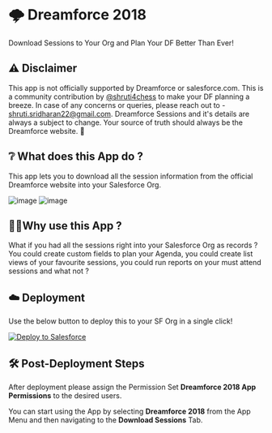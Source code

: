 # 🌩️ Dreamforce 2018
Download Sessions to Your Org and Plan Your DF Better Than Ever!

## ⚠️ Disclaimer
This app is not officially supported by Dreamforce or salesforce.com. This is a community contribution by <a href="https://twitter.com/shruti4chess" target="_blank">@shruti4chess</a> to make your DF planning a breeze. In case of any concerns or queries, please reach out to - shruti.sridharan22@gmail.com. Dreamforce Sessions and it's details are always a subject to change. Your source of truth should always be the Dreamforce website. 🙂

## ❔ What does this App do ?
This app lets you to download all the session information from the official Dreamforce website into your Salesforce Org.

![image](https://user-images.githubusercontent.com/16715515/44512049-f77a4e00-a6d6-11e8-8a2f-3d7c24d45a19.png)
![image](https://user-images.githubusercontent.com/16715515/44601028-d90c7380-a7f8-11e8-9e0e-311313361a08.png)

## 🙋‍♀️Why use this App ?
What if you had all the sessions right into your Salesforce Org as records ? You could create custom fields to plan your Agenda, you could create list views of your favourite sessions, you could run reports on your must attend sessions and what not ?


## ☁️ Deployment
Use the below button to deploy this to your SF Org in a single click!

<a href="https://githubsfdeploy.herokuapp.com?owner=shrutis22&repo=Dreamforce-2018">
  <img alt="Deploy to Salesforce"
       src="https://raw.githubusercontent.com/afawcett/githubsfdeploy/master/deploy.png">
</a>

## 🛠️ Post-Deployment Steps
After deployment please assign the Permission Set **Dreamforce 2018 App Permissions** to the desired users.

You can start using the App by selecting **Dreamforce 2018** from the App Menu and then navigating to the **Download Sessions** Tab.
